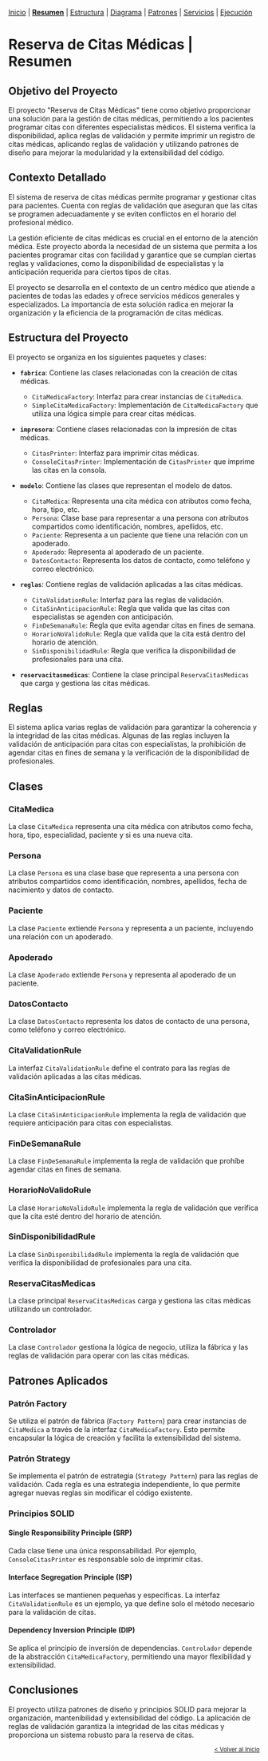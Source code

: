 [Inicio](../README.md) | 
[__Resumen__](Readme.md) | 
[Estructura](Estructura.md) | 
[Diagrama](Diagrama.md) |
[Patrones](Patrones.md) |
[Servicios](Servicios.md) |
[Ejecución](Ejecucion.md) 

# Reserva de Citas Médicas | Resumen

## Objetivo del Proyecto

El proyecto "Reserva de Citas Médicas" tiene como objetivo proporcionar una solución para la gestión de citas médicas, permitiendo a los pacientes programar citas con diferentes especialistas médicos. El sistema verifica la disponibilidad, aplica reglas de validación y permite imprimir un registro de citas médicas, aplicando reglas de validación y utilizando patrones de diseño para mejorar la modularidad y la extensibilidad del código.

## Contexto Detallado

El sistema de reserva de citas médicas permite programar y gestionar citas para pacientes. Cuenta con reglas de validación que aseguran que las citas se programen adecuadamente y se eviten conflictos en el horario del profesional médico.

La gestión eficiente de citas médicas es crucial en el entorno de la atención médica. Este proyecto aborda la necesidad de un sistema que permita a los pacientes programar citas con facilidad y garantice que se cumplan ciertas reglas y validaciones, como la disponibilidad de especialistas y la anticipación requerida para ciertos tipos de citas.

El proyecto se desarrolla en el contexto de un centro médico que atiende a pacientes de todas las edades y ofrece servicios médicos generales y especializados. La importancia de esta solución radica en mejorar la organización y la eficiencia de la programación de citas médicas.


## Estructura del Proyecto

El proyecto se organiza en los siguientes paquetes y clases:

- **`fabrica`**: Contiene las clases relacionadas con la creación de citas médicas.

  - `CitaMedicaFactory`: Interfaz para crear instancias de `CitaMedica`.
  - `SimpleCitaMedicaFactory`: Implementación de `CitaMedicaFactory` que utiliza una lógica simple para crear citas médicas.

- **`impresora`**: Contiene clases relacionadas con la impresión de citas médicas.

  - `CitasPrinter`: Interfaz para imprimir citas médicas.
  - `ConsoleCitasPrinter`: Implementación de `CitasPrinter` que imprime las citas en la consola.

- **`modelo`**: Contiene las clases que representan el modelo de datos.

  - `CitaMedica`: Representa una cita médica con atributos como fecha, hora, tipo, etc.
  - `Persona`: Clase base para representar a una persona con atributos compartidos como identificación, nombres, apellidos, etc.
  - `Paciente`: Representa a un paciente que tiene una relación con un apoderado.
  - `Apoderado`: Representa al apoderado de un paciente.
  - `DatosContacto`: Representa los datos de contacto, como teléfono y correo electrónico.

- **`reglas`**: Contiene reglas de validación aplicadas a las citas médicas.

  - `CitaValidationRule`: Interfaz para las reglas de validación.
  - `CitaSinAnticipacionRule`: Regla que valida que las citas con especialistas se agenden con anticipación.
  - `FinDeSemanaRule`: Regla que evita agendar citas en fines de semana.
  - `HorarioNoValidoRule`: Regla que valida que la cita está dentro del horario de atención.
  - `SinDisponibilidadRule`: Regla que verifica la disponibilidad de profesionales para una cita.

- **`reservacitasmedicas`**: Contiene la clase principal `ReservaCitasMedicas` que carga y gestiona las citas médicas.

## Reglas

El sistema aplica varias reglas de validación para garantizar la coherencia y la integridad de las citas médicas. Algunas de las reglas incluyen la validación de anticipación para citas con especialistas, la prohibición de agendar citas en fines de semana y la verificación de la disponibilidad de profesionales.

## Clases

### CitaMedica

La clase `CitaMedica` representa una cita médica con atributos como fecha, hora, tipo, especialidad, paciente y si es una nueva cita.

### Persona

La clase `Persona` es una clase base que representa a una persona con atributos compartidos como identificación, nombres, apellidos, fecha de nacimiento y datos de contacto.

### Paciente

La clase `Paciente` extiende `Persona` y representa a un paciente, incluyendo una relación con un apoderado.

### Apoderado

La clase `Apoderado` extiende `Persona` y representa al apoderado de un paciente.

### DatosContacto

La clase `DatosContacto` representa los datos de contacto de una persona, como teléfono y correo electrónico.

### CitaValidationRule

La interfaz `CitaValidationRule` define el contrato para las reglas de validación aplicadas a las citas médicas.

### CitaSinAnticipacionRule

La clase `CitaSinAnticipacionRule` implementa la regla de validación que requiere anticipación para citas con especialistas.

### FinDeSemanaRule

La clase `FinDeSemanaRule` implementa la regla de validación que prohíbe agendar citas en fines de semana.

### HorarioNoValidoRule

La clase `HorarioNoValidoRule` implementa la regla de validación que verifica que la cita esté dentro del horario de atención.

### SinDisponibilidadRule

La clase `SinDisponibilidadRule` implementa la regla de validación que verifica la disponibilidad de profesionales para una cita.

### ReservaCitasMedicas

La clase principal `ReservaCitasMedicas` carga y gestiona las citas médicas utilizando un controlador.

### Controlador

La clase `Controlador` gestiona la lógica de negocio, utiliza la fábrica y las reglas de validación para operar con las citas médicas.

## Patrones Aplicados

### Patrón Factory

Se utiliza el patrón de fábrica (`Factory Pattern`) para crear instancias de `CitaMedica` a través de la interfaz `CitaMedicaFactory`. Esto permite encapsular la lógica de creación y facilita la extensibilidad del sistema.

### Patrón Strategy

Se implementa el patrón de estrategia (`Strategy Pattern`) para las reglas de validación. Cada regla es una estrategia independiente, lo que permite agregar nuevas reglas sin modificar el código existente.

### Principios SOLID

#### Single Responsibility Principle (SRP)

Cada clase tiene una única responsabilidad. Por ejemplo, `ConsoleCitasPrinter` es responsable solo de imprimir citas.

#### Interface Segregation Principle (ISP)

Las interfaces se mantienen pequeñas y específicas. La interfaz `CitaValidationRule` es un ejemplo, ya que define solo el método necesario para la validación de citas.

#### Dependency Inversion Principle (DIP)

Se aplica el principio de inversión de dependencias. `Controlador` depende de la abstracción `CitaMedicaFactory`, permitiendo una mayor flexibilidad y extensibilidad.

## Conclusiones

El proyecto utiliza patrones de diseño y principios SOLID para mejorar la organización, mantenibilidad y extensibilidad del código. La aplicación de reglas de validación garantiza la integridad de las citas médicas y proporciona un sistema robusto para la reserva de citas.

<span style="float:right;"> <small> [< Volver al Inicio](../README.md)</small></span>
